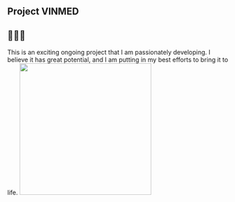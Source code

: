 ## Project VINMED
##  🚧🚧🚧
This is an exciting ongoing project that I am passionately developing. I believe it has great potential, and I am putting in my best efforts to bring it to life.
<img src="https://raw.githubusercontent.com/YOUR_USERNAME/YOUR_REPO/main/images/project1.png" width="300">
